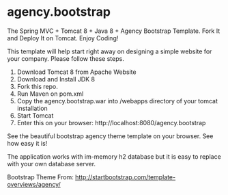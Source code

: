 agency.bootstrap
================

The Spring MVC + Tomcat 8 + Java 8 + Agency Bootstrap Template. Fork It and Deploy It on Tomcat. Enjoy Coding!

This template will help start right away on designing a simple website for your company. Please follow these steps.

1) Download Tomcat 8 from Apache Website
2) Download and Install JDK 8 
2) Fork this repo.
3) Run Maven on pom.xml
4) Copy the agency.bootstrap.war into /webapps directory of your tomcat installation
5) Start Tomcat
6) Enter this on your browser: http://localhost:8080/agency.bootstrap

See the beautiful bootstrap agency theme template on your browser. See how easy it is!

The application works with im-memory h2 database but it is easy to replace with your own database server.

Bootstrap Theme From:  http://startbootstrap.com/template-overviews/agency/
